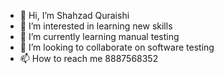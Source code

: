 - 👋 Hi, I’m Shahzad Quraishi
- 👀 I’m interested in learning new skills
- 🌱 I’m currently learning manual testing
- 💞️ I’m looking to collaborate on software testing
- 📫 How to reach me 8887568352

<!---
Shahzad786q/Shahzad786q is a ✨ special ✨ repository because its `README.md` (this file) appears on your GitHub profile.
You can click the Preview link to take a look at your changes.
--->
